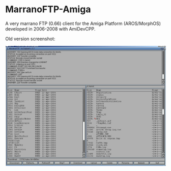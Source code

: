 # MarranoFTP-Amiga
A very marrano FTP (0.66) client for the Amiga Platform (AROS/MorphOS) developed in 2006-2008 with AmiDevCPP.

Old version screenshot:

![alt text](https://github.com/mOoNsHaDoOo/Images/blob/master/marranoftp.jpeg)
